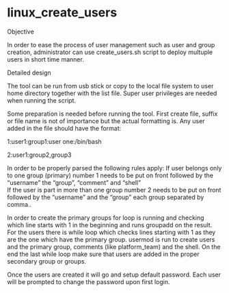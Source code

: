 # linux_create_users

Objective

In order to ease the process of user management such as user and group creation, administrator can use create_users.sh script to deploy multuple users in short time manner.

Detailed design

The tool can be run from usb stick or copy to the local file system to user home directory together with the list file.
Super user privileges are needed when running the script.

Some preparation is needed before running the tool. 
First create file, suffix or file name is not of importance but the actual formatting is.
Any user added in the file should have the format:

1:user1:group1:user one:/bin/bash

2:user1:group2,group3

In order to be properly parsed the following rules apply:
If user belongs only to one group (primary) number 1  needs to be put on front followed by  the “username” the “group”, “comment” and “shell”   
If the user is part in more than one group number 2  needs to be put on front followed by the “username” and the “group” each group separated by comma..

In order to create the primary groups for loop is running and checking which line starts with 1 in the beginning and runs groupadd on the result. 
For the users there is while loop which checks lines starting with 1 as they are the one which have the primary group. usermod  is run to create users and the primary group, comments (like platform_team) and the shell.
On the end the last while loop make sure that users are added in the proper secondary group or groups.

Once the users are created it will go and setup default password. Each user will be prompted to change the password upon first login.
